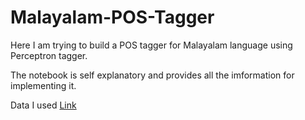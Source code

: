 # Malayalam-POS-Tagger
Here I am trying to build a POS tagger for Malayalam language using Perceptron tagger.

The notebook is self explanatory and provides all the imformation for implementing it.

Data I used [Link]( https://raw.githubusercontent.com/akhilkishore/Malayalam-Pos-Tagger/master/Malayalam_Tagged_Data.txt)
